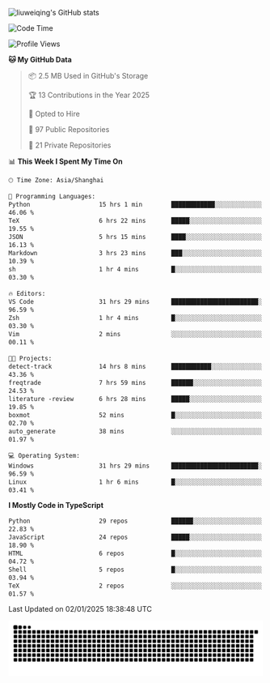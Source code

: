 ![liuweiqing's GitHub stats](https://github-readme-stats.vercel.app/api?username=14790897&show_icons=true&locale=cn&include_all_commits=true&count_private=true)

<!--START_SECTION:waka-->
![Code Time](http://img.shields.io/badge/Code%20Time-1%2C763%20hrs%2015%20mins-blue)

![Profile Views](http://img.shields.io/badge/Profile%20Views-4-blue)

**🐱 My GitHub Data** 

> 📦 2.5 MB Used in GitHub's Storage 
 > 
> 🏆 13 Contributions in the Year 2025
 > 
> 💼 Opted to Hire
 > 
> 📜 97 Public Repositories 
 > 
> 🔑 21 Private Repositories 
 > 
📊 **This Week I Spent My Time On** 

```text
🕑︎ Time Zone: Asia/Shanghai

💬 Programming Languages: 
Python                   15 hrs 1 min        ████████████░░░░░░░░░░░░░   46.06 % 
TeX                      6 hrs 22 mins       █████░░░░░░░░░░░░░░░░░░░░   19.55 % 
JSON                     5 hrs 15 mins       ████░░░░░░░░░░░░░░░░░░░░░   16.13 % 
Markdown                 3 hrs 23 mins       ███░░░░░░░░░░░░░░░░░░░░░░   10.39 % 
sh                       1 hr 4 mins         █░░░░░░░░░░░░░░░░░░░░░░░░   03.30 % 

🔥 Editors: 
VS Code                  31 hrs 29 mins      ████████████████████████░   96.59 % 
Zsh                      1 hr 4 mins         █░░░░░░░░░░░░░░░░░░░░░░░░   03.30 % 
Vim                      2 mins              ░░░░░░░░░░░░░░░░░░░░░░░░░   00.11 % 

🐱‍💻 Projects: 
detect-track             14 hrs 8 mins       ███████████░░░░░░░░░░░░░░   43.36 % 
freqtrade                7 hrs 59 mins       ██████░░░░░░░░░░░░░░░░░░░   24.53 % 
literature -review       6 hrs 28 mins       █████░░░░░░░░░░░░░░░░░░░░   19.85 % 
boxmot                   52 mins             █░░░░░░░░░░░░░░░░░░░░░░░░   02.70 % 
auto_generate            38 mins             ░░░░░░░░░░░░░░░░░░░░░░░░░   01.97 % 

💻 Operating System: 
Windows                  31 hrs 29 mins      ████████████████████████░   96.59 % 
Linux                    1 hr 6 mins         █░░░░░░░░░░░░░░░░░░░░░░░░   03.41 % 
```

**I Mostly Code in TypeScript** 

```text
Python                   29 repos            ██████░░░░░░░░░░░░░░░░░░░   22.83 % 
JavaScript               24 repos            █████░░░░░░░░░░░░░░░░░░░░   18.90 % 
HTML                     6 repos             █░░░░░░░░░░░░░░░░░░░░░░░░   04.72 % 
Shell                    5 repos             █░░░░░░░░░░░░░░░░░░░░░░░░   03.94 % 
TeX                      2 repos             ░░░░░░░░░░░░░░░░░░░░░░░░░   01.57 % 
```




 Last Updated on 02/01/2025 18:38:48 UTC
<!--END_SECTION:waka-->

<picture>
  <source media="(prefers-color-scheme: dark)" srcset="https://raw.githubusercontent.com/14790897/14790897/output/github-contribution-grid-snake-dark.svg" />
  <source media="(prefers-color-scheme: light)" srcset="https://raw.githubusercontent.com/14790897/14790897/output/github-contribution-grid-snake.svg" />
  <img alt="github-snake" src="https://raw.githubusercontent.com/14790897/14790897/output/github-contribution-grid-snake.svg" />
</picture>

